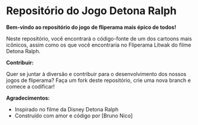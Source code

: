 # Repositório do Jogo Detona Ralph


**Bem-vindo ao repositório do jogo de fliperama mais épico de todos!**

Neste repositório, você encontrará o código-fonte de um dos cartoons mais icônicos, assim como os que você encontraria no Fliperama Litwak do filme Detona Ralph.


**Contribuir:**

Quer se juntar à diversão e contribuir para o desenvolvimento dos nossos jogos de fliperama? Faça um fork deste repositório, crie uma nova branch e comece a codificar!


**Agradecimentos:**

* Inspirado no filme da Disney Detona Ralph
* Construído com amor e código por [Bruno Nico]
